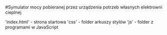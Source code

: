 #Symulator mocy pobieranej przez urządzenia potrzeb własnych elektrowni cieplnej

'index.html' - strona startowa
'css' - folder arkuszy stylów
'js' - folder z programami w JavaScript